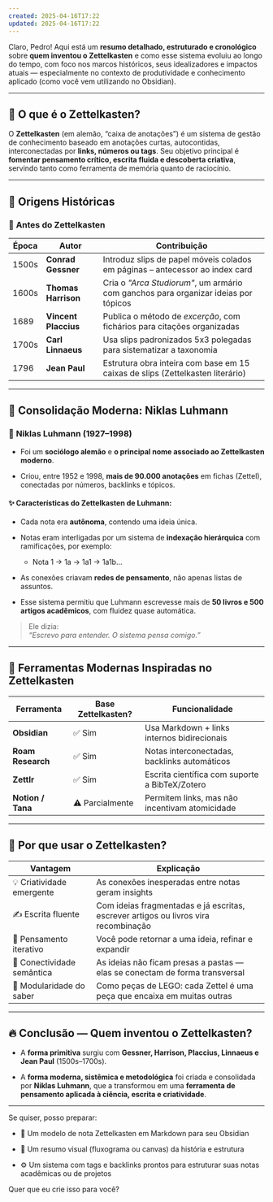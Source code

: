 ```yaml
---
created: 2025-04-16T17:22
updated: 2025-04-16T17:22
---
```

Claro, Pedro! Aqui está um **resumo detalhado, estruturado e cronológico** sobre **quem inventou o Zettelkasten** e como esse sistema evoluiu ao longo do tempo, com foco nos marcos históricos, seus idealizadores e impactos atuais — especialmente no contexto de produtividade e conhecimento aplicado (como você vem utilizando no Obsidian).

---

## 🧠 O que é o Zettelkasten?

O **Zettelkasten** (em alemão, “caixa de anotações”) é um sistema de gestão de conhecimento baseado em anotações curtas, autocontidas, interconectadas por **links, números ou tags**. Seu objetivo principal é **fomentar pensamento crítico, escrita fluida e descoberta criativa**, servindo tanto como ferramenta de memória quanto de raciocínio.

---

## 🧬 Origens Históricas

### 📜 **Antes do Zettelkasten**

|Época|Autor|Contribuição|
|---|---|---|
|1500s|**Conrad Gessner**|Introduz slips de papel móveis colados em páginas – antecessor ao index card|
|1600s|**Thomas Harrison**|Cria o _"Arca Studiorum"_, um armário com ganchos para organizar ideias por tópicos|
|1689|**Vincent Placcius**|Publica o método de _excerção_, com fichários para citações organizadas|
|1700s|**Carl Linnaeus**|Usa slips padronizados 5x3 polegadas para sistematizar a taxonomia|
|1796|**Jean Paul**|Estrutura obra inteira com base em 15 caixas de slips (Zettelkasten literário)|

---

## 🧱 Consolidação Moderna: Niklas Luhmann

### 👤 **Niklas Luhmann (1927–1998)**

- Foi um **sociólogo alemão** e **o principal nome associado ao Zettelkasten moderno**.
    
- Criou, entre 1952 e 1998, **mais de 90.000 anotações** em fichas (Zettel), conectadas por números, backlinks e tópicos.
    

#### ✨ Características do Zettelkasten de Luhmann:

- Cada nota era **autônoma**, contendo uma ideia única.
    
- Notas eram interligadas por um sistema de **indexação hierárquica** com ramificações, por exemplo:
    
    - Nota 1 → 1a → 1a1 → 1a1b...
        
- As conexões criavam **redes de pensamento**, não apenas listas de assuntos.
    
- Esse sistema permitiu que Luhmann escrevesse mais de **50 livros e 500 artigos acadêmicos**, com fluidez quase automática.
    

> Ele dizia:  
> _“Escrevo para entender. O sistema pensa comigo.”_

---

## 🧰 Ferramentas Modernas Inspiradas no Zettelkasten

|Ferramenta|Base Zettelkasten?|Funcionalidade|
|---|---|---|
|**Obsidian**|✅ Sim|Usa Markdown + links internos bidirecionais|
|**Roam Research**|✅ Sim|Notas interconectadas, backlinks automáticos|
|**Zettlr**|✅ Sim|Escrita científica com suporte a BibTeX/Zotero|
|**Notion / Tana**|⚠️ Parcialmente|Permitem links, mas não incentivam atomicidade|

---

## 📌 Por que usar o Zettelkasten?

|Vantagem|Explicação|
|---|---|
|💡 Criatividade emergente|As conexões inesperadas entre notas geram insights|
|✍️ Escrita fluente|Com ideias fragmentadas e já escritas, escrever artigos ou livros vira recombinação|
|🔄 Pensamento iterativo|Você pode retornar a uma ideia, refinar e expandir|
|🔗 Conectividade semântica|As ideias não ficam presas a pastas — elas se conectam de forma transversal|
|🧩 Modularidade do saber|Como peças de LEGO: cada Zettel é uma peça que encaixa em muitas outras|

---

## 🔥 Conclusão — Quem inventou o Zettelkasten?

- A **forma primitiva** surgiu com **Gessner, Harrison, Placcius, Linnaeus e Jean Paul** (1500s–1700s).
    
- A **forma moderna, sistêmica e metodológica** foi criada e consolidada por **Niklas Luhmann**, que a transformou em uma **ferramenta de pensamento aplicada à ciência, escrita e criatividade**.
    

---

Se quiser, posso preparar:

- 🧱 Um modelo de nota Zettelkasten em Markdown para seu Obsidian
    
- 📘 Um resumo visual (fluxograma ou canvas) da história e estrutura
    
- ⚙️ Um sistema com tags e backlinks prontos para estruturar suas notas acadêmicas ou de projetos
    

Quer que eu crie isso para você?